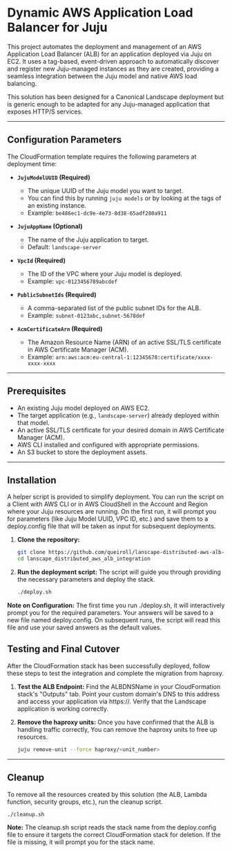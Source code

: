 # Dynamic AWS Application Load Balancer for Juju

This project automates the deployment and management of an AWS Application Load Balancer (ALB) for an application deployed via Juju on EC2. It uses a tag-based, event-driven approach to automatically discover and register new Juju-managed instances as they are created, providing a seamless integration between the Juju model and native AWS load balancing.

This solution has been designed for a Canonical Landscape deployment but is generic enough to be adapted for any Juju-managed application that exposes HTTP/S services.

---
## Configuration Parameters

The CloudFormation template requires the following parameters at deployment time:

* **`JujuModelUUID` (Required)**
    * The unique UUID of the Juju model you want to target.
    * You can find this by running `juju models` or by looking at the tags of an existing instance.
    * Example: `be486ec1-dc9e-4e73-8d38-65adf280a911`

* **`JujuAppName` (Optional)**
    * The name of the Juju application to target.
    * Default: `landscape-server`

* **`VpcId` (Required)**
    * The ID of the VPC where your Juju model is deployed.
    * Example: `vpc-0123456789abcdef`

* **`PublicSubnetIds` (Required)**
    * A comma-separated list of the public subnet IDs for the ALB.
    * Example: `subnet-0123abc,subnet-5678def`

* **`AcmCertificateArn` (Required)**
    * The Amazon Resource Name (ARN) of an active SSL/TLS certificate in AWS Certificate Manager (ACM).
    * Example: `arn:aws:acm:eu-central-1:12345678:certificate/xxxx-xxxx-xxxx`

---
## Prerequisites

* An existing Juju model deployed on AWS EC2.
* The target application (e.g., `landscape-server`) already deployed within that model.
* An active SSL/TLS certificate for your desired domain in AWS Certificate Manager (ACM).
* AWS CLI installed and configured with appropriate permissions.
* An S3 bucket to store the deployment assets.

---
## Installation

A helper script is provided to simplify deployment. You can run the script on a Client with AWS CLI or in AWS CloudShell in the Account and Region where your Juju resources are running. On the first run, it will prompt you for parameters (like Juju Model UUID, VPC ID, etc.) and save them to a deploy.config file that will be taken as input for subsequent deployments.

1.  **Clone the repository:**
    ```bash
    git clone https://github.com/queiroll/lanscape-distributed-aws-alb-integration
    cd lanscape_distributed_aws_alb_integration
    ```

2.  **Run the deployment script:**
    The script will guide you through providing the necessary parameters and deploy the stack.
    ```bash
    ./deploy.sh
    ```
**Note on Configuration:** The first time you run ./deploy.sh, it will interactively prompt you for the required parameters. Your answers will be saved to a new file named deploy.config. On subsequent runs, the script will read this file and use your saved answers as the default values.

## Testing and Final Cutover

After the CloudFormation stack has been successfully deployed, follow these steps to test the integration and complete the migration from haproxy.

1.  **Test the ALB Endpoint:** Find the ALBDNSName in your CloudFormation stack's "Outputs" tab. Point your custom domain's DNS to this address and access your application via https://<your-domain>. Verify that the Landscape application is working correctly.

1.  **Remove the haproxy units:** Once you have confirmed that the ALB is handling traffic correctly, You can remove the haproxy units to free up resources.
    ```bash
    juju remove-unit --force haproxy/<unit_number>
    ```

---
## Cleanup

To remove all the resources created by this solution (the ALB, Lambda function, security groups, etc.), run the cleanup script.
```bash
./cleanup.sh
```

**Note:** The cleanup.sh script reads the stack name from the deploy.config file to ensure it targets the correct CloudFormation stack for deletion. If the file is missing, it will prompt you for the stack name.